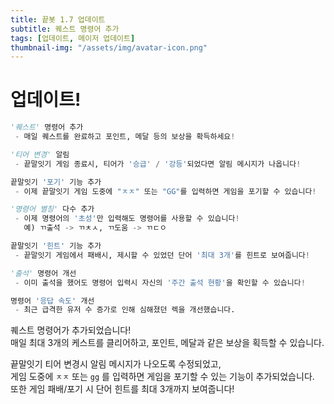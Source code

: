 ```yaml
---
title: 끝봇 1.7 업데이트
subtitle: 퀘스트 명령어 추가
tags: [업데이트, 메이저 업데이트]
thumbnail-img: "/assets/img/avatar-icon.png"
---
```


# 업데이트!    
```python
'퀘스트' 명령어 추가
 - 매일 퀘스트를 완료하고 포인트, 메달 등의 보상을 확득하세요!

'티어 변경' 알림
 - 끝말잇기 게임 종료시, 티어가 '승급' / '강등'되었다면 알림 메시지가 나옵니다!

끝말잇기 '포기' 기능 추가
 - 이제 끝말잇기 게임 도중에 "ㅈㅈ" 또는 "GG"를 입력하면 게임을 포기할 수 있습니다!

'명령어 별칭' 다수 추가
 - 이제 명령어의 '초성'만 입력해도 명령어를 사용할 수 있습니다!
   예) ㄲ출석 -> ㄲㅊㅅ, ㄲ도움 -> ㄲㄷㅇ

끝말잇기 '힌트' 기능 추가
 - 끝말잇기 게임에서 패배시, 제시할 수 있었던 단어 '최대 3개'를 힌트로 보여줍니다!

'출석' 명령어 개선
 - 이미 출석을 했어도 명령어 입력시 자신의 '주간 출석 현황'을 확인할 수 있습니다!

명령어 '응답 속도' 개선
 - 최근 급격한 유저 수 증가로 인해 심해졌던 렉을 개선했습니다.
```

퀘스트 명령어가 추가되었습니다!  
매일 최대 3개의 케스트를 클리어하고, 포인트, 메달과 같은 보상을 획득할 수 있습니다.   
   
끝말잇기 티어 변경시 알림 메시지가 나오도록 수정되었고,   
게임 도중에 ``ㅈㅈ`` 또는 ``gg`` 를 입력하면 게임을 포기할 수 있는 기능이 추가되었습니다.   
또한 게임 패배/포기 시 단어 힌트를 최대 3개까지 보여줍니다!